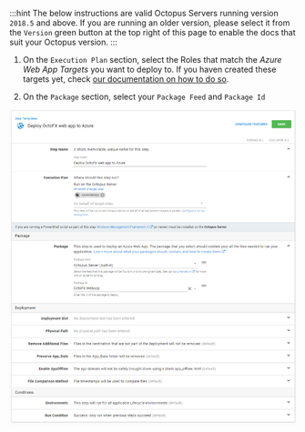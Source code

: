:::hint
The below instructions are valid Octopus Servers running version `2018.5` and above. If you are running an older version, please select it from the `Version` green button at the top right of this page to enable the docs that suit your Octopus version.
:::

1) On the `Execution Plan` section, select the Roles that match the *Azure Web App Targets* you want to deploy to. If you haven created these targets yet, check [our documentation on how to do so](/docs/infrastructure/azure/web-app-targets/index.md).

2) On the `Package` section, select your `Package Feed` and `Package Id`

![](deploying-an-azure-web-app.png "width=500")